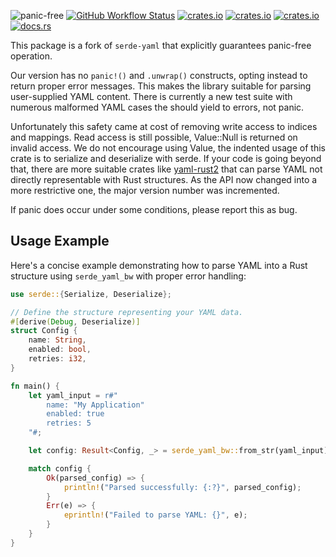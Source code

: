 ![panic-free](https://img.shields.io/badge/panic--free-✔️-brightgreen)
[![GitHub Workflow Status](https://img.shields.io/github/actions/workflow/status/bourumir-wyngs/serde-yaml-bw/rust.yml)](https://github.com/bourumir-wyngs/serde-yaml-bw/actions)
[![crates.io](https://img.shields.io/crates/v/serde_yaml_bw.svg)](https://crates.io/crates/serde_yaml_bw)
[![crates.io](https://img.shields.io/crates/l/serde_yaml_bw.svg)](https://crates.io/crates/serde_yaml_bw)
[![crates.io](https://img.shields.io/crates/d/serde_yaml_bw.svg)](https://crates.io/crates/serde_yaml_bw)
[![docs.rs](https://docs.rs/serde_yaml_bw/badge.svg)](https://docs.rs/serde_yaml_bw)

This package is a fork of `serde-yaml` that explicitly guarantees panic-free operation. 

Our version has no `panic!()` and `.unwrap()` constructs, opting instead to return proper error messages. 
This makes the library suitable for parsing user-supplied YAML content. There is currently a new test suite 
with numerous malformed YAML cases the should yield to errors, not panic. 

Unfortunately this safety came at cost of removing write access to indices and mappings. Read access is still 
possible, Value::Null is returned on invalid access. We do not encourage using Value, the indented usage of this
crate is to serialize and deserialize with serde. If your code is going beyond that, there are more suitable
crates like [yaml-rust2]([https://crates.io/crates/yaml-rust2) that can parse YAML not directly representable
with Rust structures. As the API now changed into a more restrictive one, the major version number was incremented.

If panic does occur under some conditions, please report this as bug. 

## Usage Example

Here's a concise example demonstrating how to parse YAML into a Rust structure using `serde_yaml_bw` with proper error handling:

```rust
use serde::{Serialize, Deserialize};

// Define the structure representing your YAML data.
#[derive(Debug, Deserialize)]
struct Config {
    name: String,
    enabled: bool,
    retries: i32,
}

fn main() {
    let yaml_input = r#"
        name: "My Application"
        enabled: true
        retries: 5
    "#;

    let config: Result<Config, _> = serde_yaml_bw::from_str(yaml_input);

    match config {
        Ok(parsed_config) => {
            println!("Parsed successfully: {:?}", parsed_config);
        }
        Err(e) => {
            eprintln!("Failed to parse YAML: {}", e);
        }
    }
}
```





